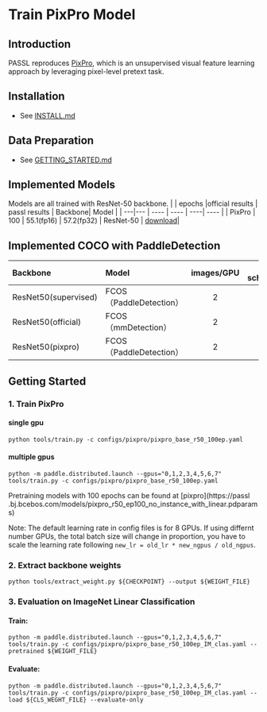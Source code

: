 # Train PixPro Model

## Introduction

PASSL reproduces [PixPro](https://arxiv.org/abs/2011.10043), which is an unsupervised visual feature learning approach by leveraging pixel-level pretext task.

## Installation
- See [INSTALL.md](INSTALL.md)

## Data Preparation
- See [GETTING_STARTED.md](GETTING_STARTED.md)

## Implemented Models
Models are all trained with ResNet-50 backbone.
|  | epochs |official results | passl results | Backbone| Model |
| ---|--- | ----  | ---- | ----| ---- |
| PixPro  | 100 | 55.1(fp16) | 57.2(fp32) | ResNet-50 | [download](https://passl.bj.bcebos.com/models/pixpro_r50_ep100_no_instance_with_linear.pdparams)|

## Implemented COCO with PaddleDetection
| Backbone        | Model      | images/GPU | lr schedule |FPS | Box AP |   
| :-------------- | :------------- | :-----: | :-----: | :------------: | :-----: | 
| ResNet50(supervised)    | FCOS（PaddleDetection）          |    2    |   1x      |     ----     |  39.6  | 
| ResNet50(official)    | FCOS（mmDetection）          |    2    |   1x      |     ----     |  37.4  | 
| ResNet50(pixpro)    | FCOS（PaddleDetection）          |    2    |   1x      |     ----     |  38.4  | 


## Getting Started

### 1. Train PixPro

#### single gpu
```
python tools/train.py -c configs/pixpro/pixpro_base_r50_100ep.yaml
```

#### multiple gpus

```
python -m paddle.distributed.launch --gpus="0,1,2,3,4,5,6,7" tools/train.py -c configs/pixpro/pixpro_base_r50_100ep.yaml
```

Pretraining models with 100 epochs can be found at [pixpro](https://passl
.bj.bcebos.com/models/pixpro_r50_ep100_no_instance_with_linear.pdparams)

Note: The default learning rate in config files is for 8 GPUs. If using differnt number GPUs, the total batch size will change in proportion, you have to scale the learning rate following ```new_lr = old_lr * new_ngpus / old_ngpus```.

### 2. Extract backbone weights

```
python tools/extract_weight.py ${CHECKPOINT} --output ${WEIGHT_FILE}
```

### 3. Evaluation on ImageNet Linear Classification

#### Train:
```
python -m paddle.distributed.launch --gpus="0,1,2,3,4,5,6,7" tools/train.py -c configs/pixpro/pixpro_base_r50_100ep_IM_clas.yaml --pretrained ${WEIGHT_FILE}
```

#### Evaluate:
```
python -m paddle.distributed.launch --gpus="0,1,2,3,4,5,6,7" tools/train.py -c configs/pixpro/pixpro_base_r50_100ep_IM_clas.yaml --load ${CLS_WEGHT_FILE} --evaluate-only
```

